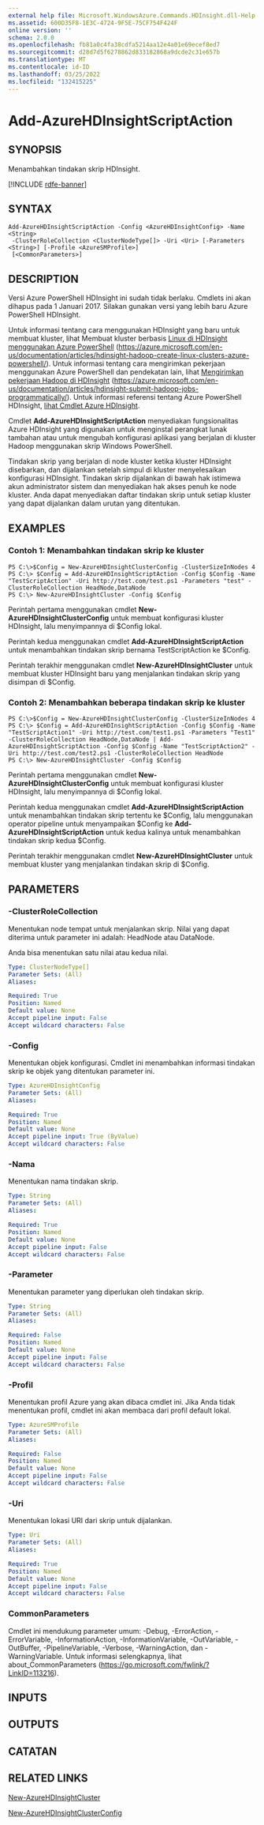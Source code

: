 ```yaml
---
external help file: Microsoft.WindowsAzure.Commands.HDInsight.dll-Help.xml
ms.assetid: 600D35F8-1E3C-4724-9F5E-75CF754F424F
online version: ''
schema: 2.0.0
ms.openlocfilehash: fb81a0c4fa38cdfa5214aa12e4a01e69ecef8ed7
ms.sourcegitcommit: d28d7d5f6278862d833182868a9dcde2c31e657b
ms.translationtype: MT
ms.contentlocale: id-ID
ms.lasthandoff: 03/25/2022
ms.locfileid: "132415225"
---
```

# Add-AzureHDInsightScriptAction

## SYNOPSIS
Menambahkan tindakan skrip HDInsight.

[!INCLUDE [rdfe-banner](../../includes/rdfe-banner.md)]

## SYNTAX

```
Add-AzureHDInsightScriptAction -Config <AzureHDInsightConfig> -Name <String>
 -ClusterRoleCollection <ClusterNodeType[]> -Uri <Uri> [-Parameters <String>] [-Profile <AzureSMProfile>]
 [<CommonParameters>]
```

## DESCRIPTION
Versi Azure PowerShell HDInsight ini sudah tidak berlaku.
Cmdlets ini akan dihapus pada 1 Januari 2017.
Silakan gunakan versi yang lebih baru Azure PowerShell HDInsight.

Untuk informasi tentang cara menggunakan HDInsight yang baru untuk membuat kluster, lihat Membuat kluster berbasis [Linux di HDInsight menggunakan Azure PowerShell](https://azure.microsoft.com/en-us/documentation/articles/hdinsight-hadoop-create-linux-clusters-azure-powershell/) (https://azure.microsoft.com/en-us/documentation/articles/hdinsight-hadoop-create-linux-clusters-azure-powershell/).
Untuk informasi tentang cara mengirimkan pekerjaan menggunakan Azure PowerShell dan pendekatan lain, lihat [Mengirimkan pekerjaan Hadoop di HDInsight](https://azure.microsoft.com/en-us/documentation/articles/hdinsight-submit-hadoop-jobs-programmatically/) (https://azure.microsoft.com/en-us/documentation/articles/hdinsight-submit-hadoop-jobs-programmatically/).
Untuk informasi referensi tentang Azure PowerShell HDInsight, [lihat Cmdlet Azure HDInsight](/powershell/module/servicemanagement/azure.service/?view=azuresmps-4.0.0#hd-insights).

Cmdlet **Add-AzureHDInsightScriptAction** menyediakan fungsionalitas Azure HDInsight yang digunakan untuk menginstal perangkat lunak tambahan atau untuk mengubah konfigurasi aplikasi yang berjalan di kluster Hadoop menggunakan skrip Windows PowerShell.

Tindakan skrip yang berjalan di node kluster ketika kluster HDInsight disebarkan, dan dijalankan setelah simpul di kluster menyelesaikan konfigurasi HDInsight.
Tindakan skrip dijalankan di bawah hak istimewa akun administrator sistem dan menyediakan hak akses penuh ke node kluster.
Anda dapat menyediakan daftar tindakan skrip untuk setiap kluster yang dapat dijalankan dalam urutan yang ditentukan.

## EXAMPLES

### Contoh 1: Menambahkan tindakan skrip ke kluster
```
PS C:\>$Config = New-AzureHDInsightClusterConfig -ClusterSizeInNodes 4
PS C:\> $Config = Add-AzureHDInsightScriptAction -Config $Config -Name "TestScriptAction" -Uri http://test.com/test.ps1 -Parameters "test" -ClusterRoleCollection HeadNode,DataNode
PS C:\> New-AzureHDInsightCluster -Config $Config
```

Perintah pertama menggunakan cmdlet **New-AzureHDInsightClusterConfig** untuk membuat konfigurasi kluster HDInsight, lalu menyimpannya di $Config lokal.

Perintah kedua menggunakan cmdlet **Add-AzureHDInsightScriptAction** untuk menambahkan tindakan skrip bernama TestScriptAction ke $Config.

Perintah terakhir menggunakan cmdlet **New-AzureHDInsightCluster** untuk membuat kluster HDInsight baru yang menjalankan tindakan skrip yang disimpan di $Config.

### Contoh 2: Menambahkan beberapa tindakan skrip ke kluster
```
PS C:\>$Config = New-AzureHDInsightClusterConfig -ClusterSizeInNodes 4
PS C:\> $Config = Add-AzureHDInsightScriptAction -Config $Config -Name "TestScriptAction1" -Uri http://test.com/test1.ps1 -Parameters "Test1" -ClusterRoleCollection HeadNode,DataNode | Add-AzureHDInsightScriptAction -Config $Config -Name "TestScriptAction2" -Uri http://test.com/test2.ps1 -ClusterRoleCollection HeadNode
PS C:\> New-AzureHDInsightCluster -Config $Config
```

Perintah pertama menggunakan cmdlet **New-AzureHDInsightClusterConfig** untuk membuat konfigurasi kluster HDInsight, lalu menyimpannya di $Config lokal.

Perintah kedua menggunakan cmdlet **Add-AzureHDInsightScriptAction** untuk menambahkan tindakan skrip tertentu ke $Config, lalu menggunakan operator pipeline untuk menyampaikan $Config ke **Add-AzureHDInsightScriptAction** untuk kedua kalinya untuk menambahkan tindakan skrip kedua $Config.

Perintah terakhir menggunakan cmdlet **New-AzureHDInsightCluster** untuk membuat kluster yang menjalankan tindakan skrip di $Config.

## PARAMETERS

### -ClusterRoleCollection
Menentukan node tempat untuk menjalankan skrip.
Nilai yang dapat diterima untuk parameter ini adalah: HeadNode atau DataNode.

Anda bisa menentukan satu nilai atau kedua nilai.

```yaml
Type: ClusterNodeType[]
Parameter Sets: (All)
Aliases:

Required: True
Position: Named
Default value: None
Accept pipeline input: False
Accept wildcard characters: False
```

### -Config
Menentukan objek konfigurasi.
Cmdlet ini menambahkan informasi tindakan skrip ke objek yang ditentukan parameter ini.

```yaml
Type: AzureHDInsightConfig
Parameter Sets: (All)
Aliases:

Required: True
Position: Named
Default value: None
Accept pipeline input: True (ByValue)
Accept wildcard characters: False
```

### -Nama
Menentukan nama tindakan skrip.

```yaml
Type: String
Parameter Sets: (All)
Aliases:

Required: True
Position: Named
Default value: None
Accept pipeline input: False
Accept wildcard characters: False
```

### -Parameter
Menentukan parameter yang diperlukan oleh tindakan skrip.

```yaml
Type: String
Parameter Sets: (All)
Aliases:

Required: False
Position: Named
Default value: None
Accept pipeline input: False
Accept wildcard characters: False
```

### -Profil
Menentukan profil Azure yang akan dibaca cmdlet ini.
Jika Anda tidak menentukan profil, cmdlet ini akan membaca dari profil default lokal.

```yaml
Type: AzureSMProfile
Parameter Sets: (All)
Aliases:

Required: False
Position: Named
Default value: None
Accept pipeline input: False
Accept wildcard characters: False
```

### -Uri
Menentukan lokasi URI dari skrip untuk dijalankan.

```yaml
Type: Uri
Parameter Sets: (All)
Aliases:

Required: True
Position: Named
Default value: None
Accept pipeline input: False
Accept wildcard characters: False
```

### CommonParameters
Cmdlet ini mendukung parameter umum: -Debug, -ErrorAction, -ErrorVariable, -InformationAction, -InformationVariable, -OutVariable, -OutBuffer, -PipelineVariable, -Verbose, -WarningAction, dan -WarningVariable. Untuk informasi selengkapnya, lihat about_CommonParameters (https://go.microsoft.com/fwlink/?LinkID=113216).

## INPUTS

## OUTPUTS

## CATATAN

## RELATED LINKS

[New-AzureHDInsightCluster](./New-AzureHDInsightCluster.md)

[New-AzureHDInsightClusterConfig](./New-AzureHDInsightClusterConfig.md)


